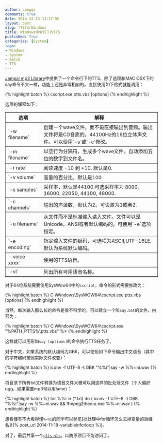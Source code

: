```yaml
---
author: Longqi
comments: true
date: 2014-12-13 11:17:50
layout: post
slug: TTSforWindows
title: Windows命令行下的TTS
published: True
categories: [System]
tags:
- Windows
- System
- Batch
- TTS
---
```


[Jampal mp3 Library](http://jampal.sourceforge.net/ptts.html)中提供了一个命令行下的TTS，除了选项和MAC OSX下的say命令不大一样，功能上还是非常相似的。直接使用如下格式就能调用：

{% highlight batch %}
cscript.exe ptts.vbs [options]
{% endhighlight %}

选项的解释如下：

<table border="1">
      <tr>
        <th width="100px">
          选项
        </th>
        <th>
          解释
        </th>
      </tr>
      <tr>
        <td>
          `-w filename`
        </td>
        <td>
          创建一个wave文件，而不是直接输出到音频。输出文件将是CD音质的，44100Hz的16位立体声文件。可以使用`-s`或`-c`修改。
        </td>
      </tr>
      <tr>
        <td>
          `-m filename`
        </td>
        <td>
          以空行为分隔符，生成多个wave文件。自动添加五位的数字到文件名。
        </td>
      </tr>
      <tr>
        <td>
          `-r rate`
        </td>
        <td>
          阅读速度 -10 到 +10. 默认是0.
        </td>
      </tr>
      <tr>
        <td>
          `-v volume`
        </td>
        <td>
          音量的百分比，默认是100.
        </td>
      </tr>
      <tr>
        <td>
          `-s samples`
        </td>
        <td>
          采样率，默认是44100.可选采样率为 8000, 16000, 22050, 44100, 48000.
        </td>
      </tr>
      <tr>
        <td>
          `-c channels`
        </td>
        <td>
          输出的声道数，默认为2。可设置为1或者2.
        </td>
      </tr>
      <tr>
        <td>
          `-u filename`
        </td>
        <td>
          从文件而不是标准输入读入文件。文件可以是Unicode，ANSi或者默认编码的。可使用`-e`选项指定。
        </td>
      </tr>
      <tr>
        <td>
          `-e encoding`
        </td>
        <td>
          指定输入文件的编码，可选项为ASCII,UTF-16LE. 默认为系统默认编码。
        </td>
      </tr>
      <tr>
        <td>
          `-voice xxxx`
        </td>
        <td>
          使用的TTS语音。
        </td>
      </tr>
      <tr>
        <td>
          `-vl`
        </td>
        <td>
          列出所有可用语音名称。
        </td>
      </tr>
    </table>

对于64位系统需要使用SysWow64中的`cscript`，命令的形式需要修改为：

{% highlight batch %}
C:\Windows\SysWOW64\cscript.exe ptts.vbs [options]
{% endhighlight %}

当然，每次输入那么长的命令是很不科学的。可以建立一个叫`say.bat`的文件，内容为：

{% highlight batch %}
C:\Windows\SysWOW64\cscript.exe "%PATH_PTTS%\ptts.vbs" %*
{% endhighlight %}

这样就可以用形如`say [options]`的命令执行TTS任务了。

对于中文，如果系统的默认编码为GBK，可以使用如下命令输出中文语音（其中的字符编码按照实际文件改变）：

{% highlight batch %}
iconv -f UTF-8 -t GBK "%%i"|say -w %%~ni.wav
{% endhighlight %}

将目录下所有txt文件转换为语音文件大概可以用这样的批处理文件（个人偏好ogg，如果需要mp3可以用lame）：

{% highlight batch %}
for %%i in (*.txt) do (
	iconv -f UTF-8 -t GBK "%%i"|say -w %%~ni.wav && ffmpeg2theora.exe %%~ni.wav
	)
{% endhighlight %}

想看懂有不大看得懂`%~ni`的同学可以参见[批处理中for循环怎么去掉变量的后缀名]({% post_url 2014-11-18-variableinforloop %})。

对了，最后共享一个[`ptts.vbs`](/public/other/ptts.vbs)，以防原项目不能访问了。

